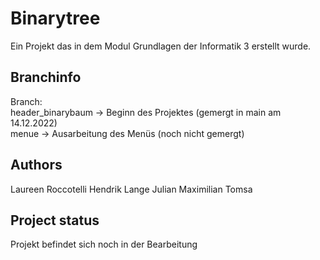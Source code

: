 # Binarytree

Ein Projekt das in dem Modul Grundlagen der Informatik 3 erstellt wurde.

## Branchinfo

Branch: <br/>
header_binarybaum   -> Beginn des Projektes     (gemergt in main am 14.12.2022) <br/>
menue               -> Ausarbeitung des Menüs   (noch nicht gemergt)


## Authors
Laureen Roccotelli
Hendrik Lange
Julian Maximilian Tomsa

## Project status
Projekt befindet sich noch in der Bearbeitung
